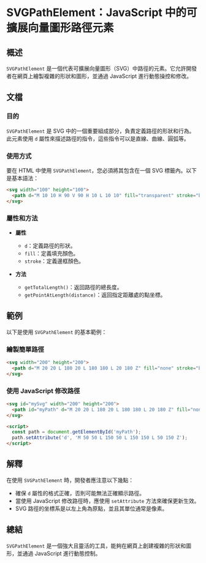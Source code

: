 <!--
Meta Description: # SVGPathElement：JavaScript 中的可擴展向量圖形路徑元素 ## 概述 `SVGPathElement` 是一個代表可擴展向量圖形（SVG）中路徑的元素。它允許開發者在網頁上繪製複雜的形狀和圖形，並通過 JavaScript 進行動態操控和修改。 ## 文檔 ### 目的 `...
Meta Keywords: svg, 180, svgpathelement, javascript, path
-->

# SVGPathElement：JavaScript 中的可擴展向量圖形路徑元素

## 概述
`SVGPathElement` 是一個代表可擴展向量圖形（SVG）中路徑的元素。它允許開發者在網頁上繪製複雜的形狀和圖形，並通過 JavaScript 進行動態操控和修改。

## 文檔
### 目的
`SVGPathElement` 是 SVG 中的一個重要組成部分，負責定義路徑的形狀和行為。此元素使用 `d` 屬性來描述路徑的指令，這些指令可以是直線、曲線、圓弧等。

### 使用方式
要在 HTML 中使用 `SVGPathElement`，您必須將其包含在一個 SVG 標籤內。以下是基本語法：

```html
<svg width="100" height="100">
  <path d="M 10 10 H 90 V 90 H 10 L 10 10" fill="transparent" stroke="black"/>
</svg>
```

### 屬性和方法
- **屬性**
  - `d`：定義路徑的形狀。
  - `fill`：定義填充顏色。
  - `stroke`：定義邊框顏色。
  
- **方法**
  - `getTotalLength()`：返回路徑的總長度。
  - `getPointAtLength(distance)`：返回指定距離處的點坐標。

## 範例
以下是使用 `SVGPathElement` 的基本範例：

### 繪製簡單路徑
```html
<svg width="200" height="200">
  <path d="M 20 20 L 180 20 L 180 180 L 20 180 Z" fill="none" stroke="blue"/>
</svg>
```

### 使用 JavaScript 修改路徑
```html
<svg id="mySvg" width="200" height="200">
  <path id="myPath" d="M 20 20 L 180 20 L 180 180 L 20 180 Z" fill="none" stroke="red"/>
</svg>

<script>
  const path = document.getElementById('myPath');
  path.setAttribute('d', 'M 50 50 L 150 50 L 150 150 L 50 150 Z');
</script>
```

## 解釋
在使用 `SVGPathElement` 時，開發者應注意以下幾點：
- 確保 `d` 屬性的格式正確，否則可能無法正確顯示路徑。
- 當使用 JavaScript 修改路徑時，應使用 `setAttribute` 方法來確保更新生效。
- SVG 路徑的坐標系是以左上角為原點，並且其單位通常是像素。

## 總結
`SVGPathElement` 是一個強大且靈活的工具，能夠在網頁上創建複雜的形狀和圖形，並通過 JavaScript 進行動態控制。